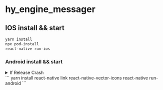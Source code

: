 # hy_engine_messager

## IOS install && start
  ```md
  yarn install
  npx pod-install
  react-native run-ios
  ```

### Android install && start
<details><summary>If Release Crash</summary>
Add this line to `android/gradle.properties`:

```
android.enableDexingArtifactTransform.desugaring=false

```
</details>
```
yarn install
react-native link react-native-vector-icons
react-native run-android
```
